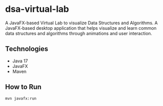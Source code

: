 # dsa-virtual-lab
 A JavaFX-based Virtual Lab to visualize Data Structures and Algorithms.
 A JavaFX-based desktop application that helps visualize and learn common data structures and algorithms through animations and user interaction.

## Technologies
- Java 17
- JavaFX
- Maven

## How to Run
```bash
mvn javafx:run
